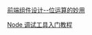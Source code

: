 [前端组件设计--位运算的妙用](https://juejin.im/post/5bd052aff265da0a857ab850)

[Node 调试工具入门教程](http://www.ruanyifeng.com/blog/2018/03/node-debugger.html)




